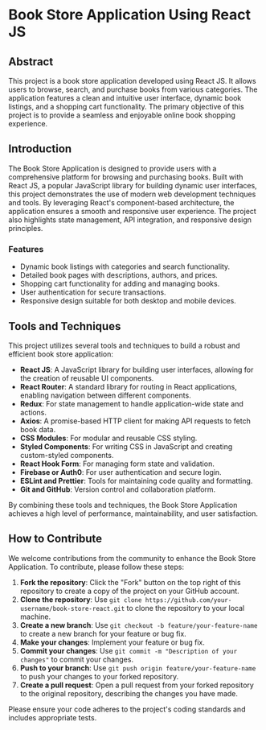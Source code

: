 # Book Store Application Using React JS

## Abstract

This project is a book store application developed using React JS. It allows users to browse, search, and purchase books from various categories. The application features a clean and intuitive user interface, dynamic book listings, and a shopping cart functionality. The primary objective of this project is to provide a seamless and enjoyable online book shopping experience.

## Introduction

The Book Store Application is designed to provide users with a comprehensive platform for browsing and purchasing books. Built with React JS, a popular JavaScript library for building dynamic user interfaces, this project demonstrates the use of modern web development techniques and tools. By leveraging React's component-based architecture, the application ensures a smooth and responsive user experience. The project also highlights state management, API integration, and responsive design principles.

### Features

- Dynamic book listings with categories and search functionality.
- Detailed book pages with descriptions, authors, and prices.
- Shopping cart functionality for adding and managing books.
- User authentication for secure transactions.
- Responsive design suitable for both desktop and mobile devices.

## Tools and Techniques

This project utilizes several tools and techniques to build a robust and efficient book store application:

- **React JS**: A JavaScript library for building user interfaces, allowing for the creation of reusable UI components.
- **React Router**: A standard library for routing in React applications, enabling navigation between different components.
- **Redux**: For state management to handle application-wide state and actions.
- **Axios**: A promise-based HTTP client for making API requests to fetch book data.
- **CSS Modules**: For modular and reusable CSS styling.
- **Styled Components**: For writing CSS in JavaScript and creating custom-styled components.
- **React Hook Form**: For managing form state and validation.
- **Firebase or Auth0**: For user authentication and secure login.
- **ESLint and Prettier**: Tools for maintaining code quality and formatting.
- **Git and GitHub**: Version control and collaboration platform.

By combining these tools and techniques, the Book Store Application achieves a high level of performance, maintainability, and user satisfaction.


## How to Contribute

We welcome contributions from the community to enhance the Book Store Application. To contribute, please follow these steps:

1. **Fork the repository**: Click the "Fork" button on the top right of this repository to create a copy of the project on your GitHub account.
2. **Clone the repository**: Use `git clone https://github.com/your-username/book-store-react.git` to clone the repository to your local machine.
3. **Create a new branch**: Use `git checkout -b feature/your-feature-name` to create a new branch for your feature or bug fix.
4. **Make your changes**: Implement your feature or bug fix.
5. **Commit your changes**: Use `git commit -m "Description of your changes"` to commit your changes.
6. **Push to your branch**: Use `git push origin feature/your-feature-name` to push your changes to your forked repository.
7. **Create a pull request**: Open a pull request from your forked repository to the original repository, describing the changes you have made.

Please ensure your code adheres to the project's coding standards and includes appropriate tests.

